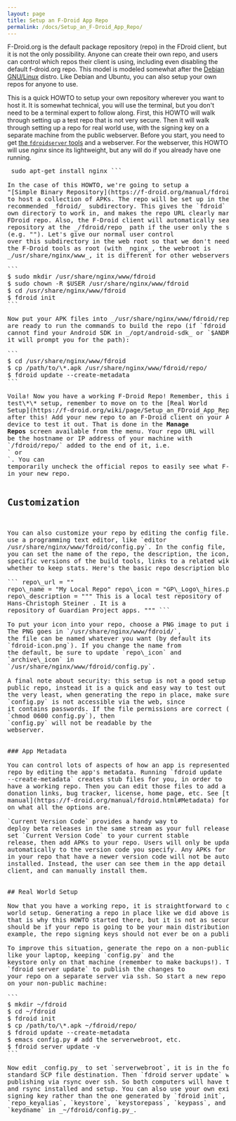 ```yaml
---
layout: page
title: Setup an F-Droid App Repo
permalink: /docs/Setup_an_F-Droid_App_Repo/
---
```


F-Droid.org is the default package repository (repo) in the FDroid
client, but it is not the only possibility. Anyone can create their own
repo, and users can control which repos their client is using, including
even disabling the default f-droid.org repo. This model is modeled
somewhat after the [Debian GNU/Linux](https://www.debian.org) distro.
Like Debian and Ubuntu, you can also setup your own repos for anyone to
use.

This is a quick HOWTO to setup your own repository wherever you want
to host it. It is somewhat technical, you will use the terminal, but
you don't need to be a terminal expert to follow along. First, this
HOWTO will walk through setting up a test repo that is not very
secure. Then it will walk through setting up a repo for real world
use, with the signing key on a separate machine from the public
webserver. Before you start, you need to get
[the `fdroidserver` tools](https://f-droid.org/wiki/page/Installing_the_Server/Repo_Tools)
and a webserver. For the webserver, this HOWTO will use _nginx_ since
its lightweight, but any will do if you already have one running.

<pre> sudo apt-get install nginx ```

In the case of this HOWTO, we're going to setup a
"[Simple Binary Repository](https://f-droid.org/manual/fdroid.html#Simple-Binary-Repository)"
to host a collection of APKs. The repo will be set up in the
recommended _fdroid/_ subdirectory. This gives the `fdroid` tool its
own directory to work in, and makes the repo URL clearly marked as an
FDroid repo. Also, the F-Droid client will automatically search for a
repository at the _/fdroid/repo_ path if the user only the server
(e.g. "<https://f-droid.org>"). Let's give our normal user control
over this subdirectory in the web root so that we don't need to run
the F-Droid tools as root (with _nginx_, the webroot is
_/usr/share/nginx/www_, it is different for other webservers):

```
$ sudo mkdir /usr/share/nginx/www/fdroid
$ sudo chown -R $USER /usr/share/nginx/www/fdroid
$ cd /usr/share/nginx/www/fdroid
$ fdroid init
```

Now put your APK files into _/usr/share/nginx/www/fdroid/repo_ and you
are ready to run the commands to build the repo (if `fdroid init`
cannot find your Android SDK in _/opt/android-sdk_ or `$ANDROID_HOME`,
it will prompt you for the path):

```
$ cd /usr/share/nginx/www/fdroid
$ cp /path/to/\*.apk /usr/share/nginx/www/fdroid/repo/
$ fdroid update --create-metadata
```

Voila! Now you have a working F-Droid Repo! Remember, this is \*\*just a
test\*\* setup, remember to move on to the [Real World
Setup](https://f-droid.org/wiki/page/Setup_an_FDroid_App_Repo#Real_World_Setup)
after this! Add your new repo to an F-Droid client on your Android
device to test it out. That is done in the <strong>Manage
Repos</strong> screen available from the menu. Your repo URL will
be the hostname or IP address of your machine with
`/fdroid/repo/` added to the end of it, i.e.
`<https://mysecureserver.com/fdroid/repo/%3C/code%3E> or
`<http://192.168.2.53/fdroid/repo/%3C/code%3E>. You can
temporarily uncheck the official repos to easily see what F-Droid found
in your new repo.

<h2>Customization</h2>

You can also customize your repo by editing the config file. Be sure to
use a programming text editor, like `editor
/usr/share/nginx/www/fdroid/config.py`. In the config file,
you can set the name of the repo, the description, the icon, paths to
specific versions of the build tools, links to a related wiki, and
whether to keep stats. Here's the basic repo description block:

``` repo\_url = "<http://guardianproject.info/fdroid/repo>"
repo\_name = "My Local Repo" repo\_icon = "GP\_Logo\_hires.png"
repo\_description = """ This is a local test repository of
Hans-Christoph Steiner <hans@guardianproject.info>. It is a
repository of Guardian Project apps. """ ```

To put your icon into your repo, choose a PNG image to put in your repo.
The PNG goes in `/usr/share/nginx/www/fdroid/`,
the file can be named whatever you want (by default its
`fdroid-icon.png`). If you change the name from
the default, be sure to update `repo\_icon` and
`archive\_icon` in
`/usr/share/nginx/www/fdroid/config.py`.

A final note about security: this setup is not a good setup for a real
public repo, instead it is a quick and easy way to test out FDroid. At
the very least, when generating the repo in place, make sure that
`config.py` is not accessible via the web, since
it contains passwords. If the file permissions are correct (e.g.
`chmod 0600 config.py`), then
`config.py` will not be readable by the
webserver.


### App Metadata

You can control lots of aspects of how an app is represented in your
repo by editing the app's metadata. Running `fdroid update
--create-metadata` creates stub files for you, in order to
have a working repo. Then you can edit those files to add a description,
donation links, bug tracker, license, home page, etc. See [the
manual](https://f-droid.org/manual/fdroid.html#Metadata) for more info
on what all the options are.

`Current Version Code` provides a handy way to
deploy beta releases in the same stream as your full releases. You can
set `Current Version Code` to your current stable
release, then add APKs to your repo. Users will only be updated
automatically to the version code you specify. Any APKs for a given app
in your repo that have a newer version code will not be automatically
installed. Instead, the user can see them in the app detail view in the
client, and can manually install them.


## Real World Setup

Now that you have a working repo, it is straightforward to create a real
world setup. Generating a repo in place like we did above is very easy,
that is why this HOWTO started there, but it is not as secure as it
should be if your repo is going to be your main distribution point. For
example, the repo signing keys should not ever be on a public server.

To improve this situation, generate the repo on a non-public machine
like your laptop, keeping `config.py` and the
keystore only on that machine (remember to make backups!). Then use
`fdroid server update` to publish the changes to
your repo on a separate server via ssh. So start a new repo from scratch
on your non-public machine:

```
$ mkdir ~/fdroid
$ cd ~/fdroid
$ fdroid init
$ cp /path/to/\*.apk ~/fdroid/repo/
$ fdroid update --create-metadata
$ emacs config.py # add the serverwebroot, etc.
$ fdroid server update -v
```

Now edit _config.py_ to set `serverwebroot`, it is in the form of a
standard SCP file destination. Then `fdroid server update` will do the
publishing via rsync over ssh. So both computers will have to have ssh
and rsync installed and setup. You can also use your own existing
signing key rather than the one generated by `fdroid init`, just edit
`repo_keyalias`, `keystore`, `keystorepass`, `keypass`, and
`keydname` in _~/fdroid/config.py_.
